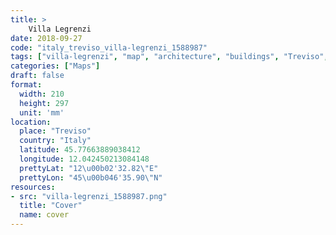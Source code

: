 ```yaml
---
title: > 
    Villa Legrenzi
date: 2018-09-27
code: "italy_treviso_villa-legrenzi_1588987"
tags: ["villa-legrenzi", "map", "architecture", "buildings", "Treviso", "Italy"]
categories: ["Maps"]
draft: false
format:
  width: 210
  height: 297
  unit: 'mm'
location:
  place: "Treviso"
  country: "Italy"
  latitude: 45.77663889038412
  longitude: 12.042450213084148
  prettyLat: "12\u00b02'32.82\"E"
  prettyLon: "45\u00b046'35.90\"N"
resources:
- src: "villa-legrenzi_1588987.png"
  title: "Cover"
  name: cover
---
```

